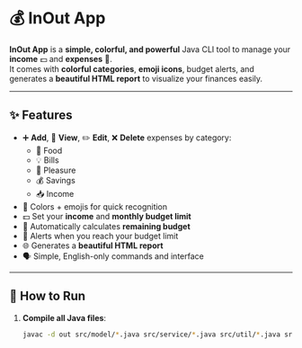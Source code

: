 # 💰 InOut App

**InOut App** is a **simple, colorful, and powerful** Java CLI tool to manage your **income** 💵 and **expenses** 💸.  
It comes with **colorful categories**, **emoji icons**, budget alerts, and generates a **beautiful HTML report** to visualize your finances easily.

---

## ✨ Features
- ➕ **Add**, 📄 **View**, ✏️ **Edit**, ❌ **Delete** expenses by category:
  - 🍔 Food  
  - 💡 Bills  
  - 🎉 Pleasure  
  - 💰 Savings  
  - 📥 Income  
- 🎨 Colors + emojis for quick recognition  
- 💵 Set your **income** and **monthly budget limit**  
- 🔄 Automatically calculates **remaining budget**  
- 🚨 Alerts when you reach your budget limit  
- 🌐 Generates a **beautiful HTML report**  
- 🗣️ Simple, English-only commands and interface

---

## 🚀 How to Run

1. **Compile all Java files**:
   ```bash
   javac -d out src/model/*.java src/service/*.java src/util/*.java src/report/*.java src/cli/InOutApp.java
